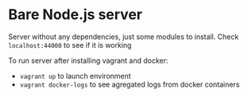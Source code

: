 Bare Node.js server
===================

Server without any dependencies, just some modules to install. Check `localhost:44000` to see if it is working

To run server after installing vagrant and docker:

 - `vagrant up` to launch environment
 - `vagrant docker-logs` to see agregated logs from docker containers
